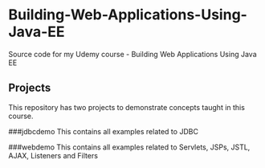 # Building-Web-Applications-Using-Java-EE
Source code for my Udemy course - Building Web Applications Using Java EE

## Projects
This repository has two projects to demonstrate concepts taught in this course.

###jdbcdemo
This contains all examples related to JDBC

###webdemo
This contains all examples related to Servlets, JSPs, JSTL, AJAX, Listeners and Filters 


